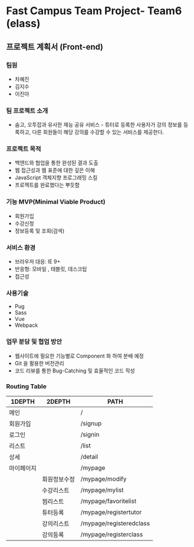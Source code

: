 # Fast Campus Team Project- Team6 (elass)

## 프로젝트 계획서 (Front-end)

### 팀원

* 차혜진
* 김지수
* 이진아



### 팀 프로젝트 소개

* 숨고, 오투잡과 유사한 재능 공유 서비스 - 튜터로 등록한 사용자가 강의 정보를 등록하고, 다른 회원들이 해당 강의를 수강할 수 있는 서비스를 제공한다.



### 프로젝트 목적

* 백엔드와 협업을 통한 완성된 결과 도출
* 웹 접근성과 웹 표준에 대한 깊은 이해
* JavaScript 객체지향 프로그래밍 스킬
* 프로젝트를 완료했다는 뿌듯함



### 기능 MVP(Minimal Viable Product)

* 회원가입
* 수강신청
* 정보등록 및 조회(검색)



###  서비스 환경

* 브라우저 대응: IE 9+
* 반응형: 모바일 , 태블릿, 데스크탑
* 접근성



### 사용기술

* Pug
* Sass
* Vue
* Webpack



### 업무 분담 및 협업 방안

* 웹사이트에 필요한 기능별로 Component 화 하여 분배 예정
* Git 을 활용한 버전관리
* 코드 리뷰를 통한 Bug-Catching 및 효율적인 코드 작성

### Routing Table
| 1DEPTH     	| 2DEPTH       	| PATH                    	|
|------------	|--------------	|-------------------------	|
| 메인       	|              	| /                       	|
| 회원가입   	|              	| /signup                 	|
| 로그인     	|              	| /signin                 	|
| 리스트     	|              	| /list                   	|
| 상세       	|              	| /detail                 	|
| 마이페이지 	|              	| /mypage                 	|
|            	| 회원정보수정 	| /mypage/modify          	|
|            	| 수강리스트   	| /mypage/mylist          	|
|            	| 찜리스트     	| /mypage/favoritelist    	|
|            	| 튜터등록     	| /mypage/registertutor   	|
|            	| 강의리스트   	| /mypage/registeredclass 	|
|            	| 강의등록     	| /mypage/registerclass   	|